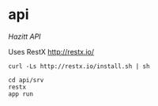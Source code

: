 api
===

*Hazitt API*


Uses RestX  http://restx.io/

```
curl -Ls http://restx.io/install.sh | sh
```

```
cd api/srv
restx
app run
```
